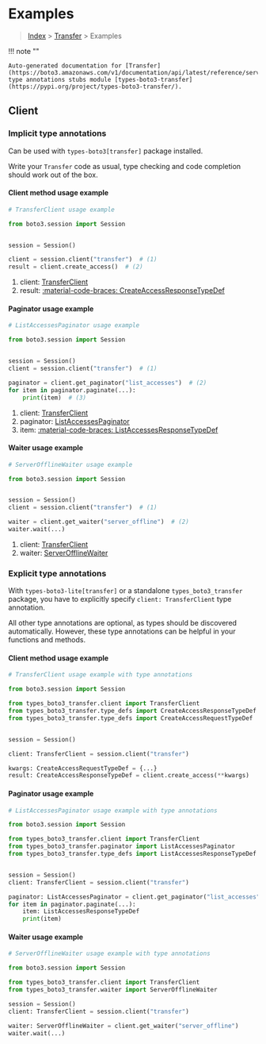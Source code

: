 # Examples

> [Index](../README.md) > [Transfer](./README.md) > Examples

!!! note ""

    Auto-generated documentation for [Transfer](https://boto3.amazonaws.com/v1/documentation/api/latest/reference/services/transfer.html#transfer)
    type annotations stubs module [types-boto3-transfer](https://pypi.org/project/types-boto3-transfer/).

## Client

### Implicit type annotations

Can be used with `types-boto3[transfer]` package installed.

Write your `Transfer` code as usual,
type checking and code completion should work out of the box.


#### Client method usage example

```python
# TransferClient usage example

from boto3.session import Session


session = Session()

client = session.client("transfer")  # (1)
result = client.create_access()  # (2)
```

1. client: [TransferClient](./client.md)
2. result: [:material-code-braces: CreateAccessResponseTypeDef](./type_defs.md#createaccessresponsetypedef)



#### Paginator usage example

```python
# ListAccessesPaginator usage example

from boto3.session import Session


session = Session()
client = session.client("transfer")  # (1)

paginator = client.get_paginator("list_accesses")  # (2)
for item in paginator.paginate(...):
    print(item)  # (3)
```

1. client: [TransferClient](./client.md)
2. paginator: [ListAccessesPaginator](./paginators.md#listaccessespaginator)
3. item: [:material-code-braces: ListAccessesResponseTypeDef](./type_defs.md#listaccessesresponsetypedef)



#### Waiter usage example

```python
# ServerOfflineWaiter usage example

from boto3.session import Session


session = Session()
client = session.client("transfer")  # (1)

waiter = client.get_waiter("server_offline")  # (2)
waiter.wait(...)
```

1. client: [TransferClient](./client.md)
2. waiter: [ServerOfflineWaiter](./waiters.md#serverofflinewaiter)


### Explicit type annotations

With `types-boto3-lite[transfer]`
or a standalone `types_boto3_transfer` package, you have to explicitly specify `client: TransferClient` type annotation.

All other type annotations are optional, as types should be discovered automatically.
However, these type annotations can be helpful in your functions and methods.


#### Client method usage example

```python
# TransferClient usage example with type annotations

from boto3.session import Session

from types_boto3_transfer.client import TransferClient
from types_boto3_transfer.type_defs import CreateAccessResponseTypeDef
from types_boto3_transfer.type_defs import CreateAccessRequestTypeDef


session = Session()

client: TransferClient = session.client("transfer")

kwargs: CreateAccessRequestTypeDef = {...}
result: CreateAccessResponseTypeDef = client.create_access(**kwargs)
```



#### Paginator usage example

```python
# ListAccessesPaginator usage example with type annotations

from boto3.session import Session

from types_boto3_transfer.client import TransferClient
from types_boto3_transfer.paginator import ListAccessesPaginator
from types_boto3_transfer.type_defs import ListAccessesResponseTypeDef


session = Session()
client: TransferClient = session.client("transfer")

paginator: ListAccessesPaginator = client.get_paginator("list_accesses")
for item in paginator.paginate(...):
    item: ListAccessesResponseTypeDef
    print(item)
```



#### Waiter usage example

```python
# ServerOfflineWaiter usage example with type annotations

from boto3.session import Session

from types_boto3_transfer.client import TransferClient
from types_boto3_transfer.waiter import ServerOfflineWaiter

session = Session()
client: TransferClient = session.client("transfer")

waiter: ServerOfflineWaiter = client.get_waiter("server_offline")
waiter.wait(...)
```



